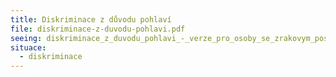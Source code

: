 ```yaml
---
title: Diskriminace z důvodu pohlaví
file: diskriminace-z-duvodu-pohlavi.pdf
seeing: diskriminace_z_duvodu_pohlavi_-_verze_pro_osoby_se_zrakovym_postizenim.docx
situace:
  - diskriminace
---
```

